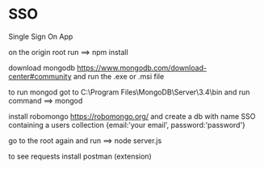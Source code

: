 # SSO
Single Sign On App

on the origin root run ==> npm install

download mongodb https://www.mongodb.com/download-center#community and run the .exe or .msi file

to run mongod got to C:\Program Files\MongoDB\Server\3.4\bin and run command ==> mongod

install robomongo https://robomongo.org/ and create a db with name SSO containing a users collection {email:'your email', password:'password'}

go to the root again and run ==> node server.js

to see requests install postman (extension)
